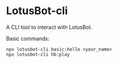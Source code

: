 # LotusBot-cli

A CLI tool to interact with LotusBot.

Basic commands:

```
npx lotusbot-cli basic:hello <your_name>
npx lotusbot-cli hb:play
```
